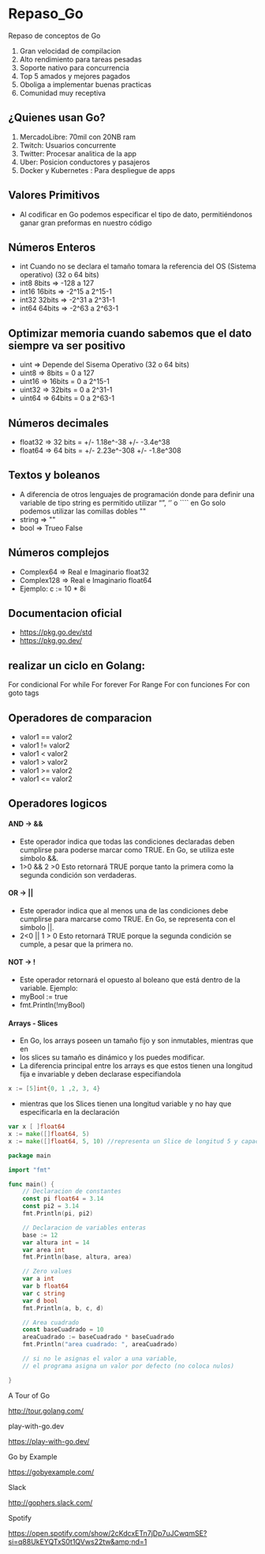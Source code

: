 # Repaso_Go
Repaso de conceptos de Go

1. Gran velocidad de compilacion
2. Alto rendimiento para tareas pesadas
3. Soporte nativo para concurrencia
4. Top 5 amados y mejores pagados
5. Oboliga a implementar buenas practicas
6. Comunidad muy receptiva

## ¿Quienes usan Go?
1. MercadoLibre: 70mil con 20NB ram
2. Twitch: Usuarios concurrente
3. Twitter: Procesar analitica de la app 
4. Uber: Posicion conductores y pasajeros
5. Docker y Kubernetes : Para despliegue de apps

## Valores Primitivos
* Al codificar en Go podemos especificar el tipo de dato, permitiéndonos ganar gran preformas en nuestro código

## Números Enteros
* int Cuando no se declara el tamaño tomara la referencia del OS (Sistema operativo) (32 o 64 bits)
* int8 8bits ⇒ -128 a 127
* int16 16bits ⇒ -2^15 a 2^15-1
* int32 32bits ⇒ -2^31 a 2^31-1
* int64 64bits ⇒ -2^63 a 2^63-1

## Optimizar memoria cuando sabemos que el dato siempre va ser positivo
* uint ⇒ Depende del Sisema Operativo (32 o 64 bits)
* uint8 ⇒ 8bits = 0 a 127
* uint16 ⇒ 16bits = 0 a 2^15-1
* uint32 ⇒ 32bits = 0 a 2^31-1
* uint64 ⇒ 64bits = 0 a 2^63-1

## Números decimales
* float32 ⇒ 32 bits = +/- 1.18e^-38 +/- -3.4e^38
* float64 ⇒ 64 bits = +/- 2.23e^-308 +/- -1.8e^308

## Textos y boleanos
* A diferencia de otros lenguajes de programación donde para definir una variable de tipo string es permitido utilizar “”, ‘’ o ```` en Go solo podemos utilizar las comillas dobles ""
* string ⇒ ""
* bool ⇒ Trueo False

## Números complejos
* Complex64 ⇒ Real e Imaginario float32
* Complex128 ⇒ Real e Imaginario float64
* Ejemplo: c := 10 * 8i

## Documentacion oficial
* https://pkg.go.dev/std
* https://pkg.go.dev/

## realizar un ciclo en Golang:

For condicional
For while
For forever
For Range
For con funciones
For con goto tags

## Operadores de comparacion
* valor1 == valor2
* valor1 != valor2
* valor1 < valor2
* valor1 > valor2
* valor1 >= valor2
* valor1 <= valor2

## Operadores logicos
#### AND -> &&
* Este operador indica que todas las condiciones declaradas deben cumplirse para poderse marcar como TRUE. En Go, se utiliza este símbolo &&.
* 1>0 && 2 >0 Esto retornará TRUE porque tanto la primera como la segunda condición son verdaderas.

#### OR -> ||
* Este operador indica que al menos una de las condiciones debe cumplirse para marcarse como TRUE. En Go, se representa con el símbolo ||.
* 2<0 || 1 > 0 Esto retornará TRUE porque la segunda condición se cumple, a pesar que la primera no.

#### NOT -> !
* Este operador retornará el opuesto al boleano que está dentro de la variable. Ejemplo:
* myBool :=  true
* fmt.Println(!myBool)

#### Arrays - Slices
* En Go, los arrays poseen un tamaño fijo y son inmutables, mientras que en 
* los slices su tamaño es dinámico y los puedes modificar.
* La diferencia principal entre los arrays es que estos tienen una longitud fija e invariable y deben declarase especifiandola
```go
x := [5]int{0, 1 ,2, 3, 4}
```

* mientras que los Slices tienen una longitud variable y no hay que especificarla en la declaración
```go
var x [ ]float64
x := make([]float64, 5)
x := make([]float64, 5, 10) //representa un Slice de longitud 5 y capacidad de 10
```

```go
package main

import "fmt"

func main() {
	// Declaracion de constantes
	const pi float64 = 3.14
	const pi2 = 3.14
	fmt.Println(pi, pi2)

	// Declaracion de variables enteras
	base := 12
	var altura int = 14
	var area int
	fmt.Println(base, altura, area)

	// Zero values
	var a int
	var b float64
	var c string
	var d bool
	fmt.Println(a, b, c, d)

	// Area cuadrado
	const baseCuadrado = 10
	areaCuadrado := baseCuadrado * baseCuadrado
	fmt.Println("area cuadrado: ", areaCuadrado)

	// si no le asignas el valor a una variable,
	// el programa asigna un valor por defecto (no coloca nulos)

}
```


A Tour of Go

http://tour.golang.com/


play-with-go.dev

https://play-with-go.dev/


Go by Example

https://gobyexample.com/


Slack

http://gophers.slack.com/


Spotify

https://open.spotify.com/show/2cKdcxETn7jDp7uJCwqmSE?si=q88UkEYQTxS0t1QVws22tw&amp;nd=1
